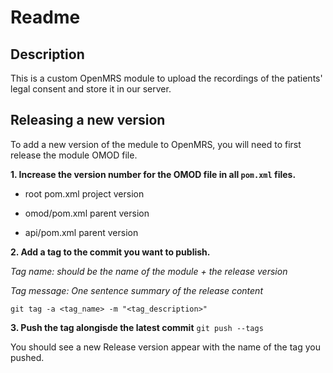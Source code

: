 # Readme

## Description

This is a custom OpenMRS module to upload the recordings of the patients' legal consent and store it in our server. 

## Releasing a new version

To add a new version of the medule to OpenMRS, you will need to first release the module OMOD file.

**1. Increase the version number for the OMOD file in all `pom.xml` files.**

- root pom.xml project version

- omod/pom.xml parent version

- api/pom.xml parent version
   
**2. Add a tag to the commit you want to publish.**
  
*Tag name: should be the name of the module + the release version*

*Tag message: One sentence summary of the release content*

`git tag -a <tag_name> -m "<tag_description>"`
   
**3. Push the tag alongisde the latest commit**
   `git push --tags`
   
You should see a new Release version appear with the name of the tag you pushed.

